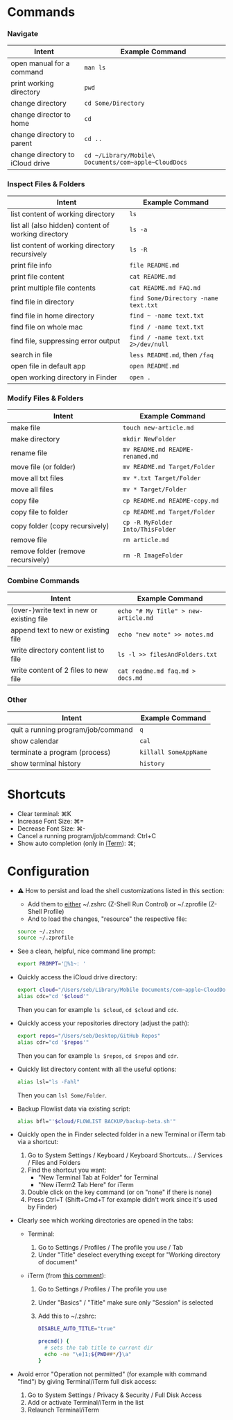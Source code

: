 # Commands

### Navigate

| Intent | Example Command |
| - | - |
| open manual for a command | `man ls` |
| print working directory | `pwd` |
| change directory | `cd Some/Directory` |
| change director to home | `cd` |
| change directory to parent | `cd ..` |
| change directory to iCloud drive | `cd ~/Library/Mobile\ Documents/com~apple~CloudDocs` |

### Inspect Files & Folders

| Intent | Example Command |
| - | - |
| list content of working directory | `ls` |
| list all (also hidden) content of working directory | `ls -a` |
| list content of working directory recursively | `ls -R` |
| print file info | `file README.md` |
| print file content | `cat README.md` |
| print multiple file contents | `cat README.md FAQ.md` |
| find file in directory | `find Some/Directory -name text.txt` |
| find file in home directory | `find ~ -name text.txt` |
| find file on whole mac | `find / -name text.txt` |
| find file, suppressing error output | `find / -name text.txt 2>/dev/null` |
| search in file | `less README.md`, then `/faq` |
| open file in default app | `open README.md` |
| open working directory in Finder | `open .` |

### Modify Files & Folders

| Intent | Example Command |
| - | - |
| make file | `touch new-article.md` |
| make directory | `mkdir NewFolder` |
| rename file | `mv README.md README-renamed.md` |
| move file (or folder) | `mv README.md Target/Folder` |
| move all txt files | `mv *.txt Target/Folder` |
| move all files | `mv * Target/Folder` |
| copy file | `cp README.md README-copy.md` |
| copy file to folder | `cp README.md Target/Folder` |
| copy folder (copy recursively) | `cp -R MyFolder Into/ThisFolder` |
| remove file | `rm article.md` |
| remove folder (remove recursively) | `rm -R ImageFolder` |

### Combine Commands

| Intent | Example Command |
| - | - |
| (over-)write text in new or existing file | `echo "# My Title" > new-article.md` |
| append text to new or existing file | `echo "new note" >> notes.md` |
| write directory content list to file | `ls -l >> filesAndFolders.txt` |
| write content of 2 files to new file | `cat readme.md faq.md > docs.md` |

### Other

| Intent | Example Command |
| - | - |
| quit a running program/job/command | `q` |
| show calendar | `cal` |
| terminate a program (process) | `killall SomeAppName` |
| show terminal history | `history` |

# Shortcuts

* Clear terminal: ⌘K
* Increase Font Size: ⌘=
* Decrease Font Size: ⌘-
* Cancel a running program/job/command: Ctrl+C
* Show auto completion (only in [iTerm](https://iterm2.com)): ⌘;

# Configuration

* ⚠️ How to persist and load the shell customizations listed in this section:

  * Add them to [either](https://unix.stackexchange.com/questions/71253/what-should-shouldnt-go-in-zshenv-zshrc-zlogin-zprofile-zlogout) ~/.zshrc (Z-Shell Run Control) or ~/.zprofile (Z-Shell Profile)
  * And to load the changes, "resource" the respective file:

  ```bash
  source ~/.zshrc
  source ~/.zprofile
  ```

* See a clean, helpful, nice command line prompt:

  ```bash
  export PROMPT='🍏%1~: '
  ```

* Quickly access the iCloud drive directory:

  ```bash
  export cloud="/Users/seb/Library/Mobile Documents/com~apple~CloudDocs"
  alias cdc="cd '$cloud'"
  ```

  Then you can for example `ls $cloud`, `cd $cloud` and `cdc`.

* Quickly access your repositories directory (adjust the path):

  ```bash
  export repos="/Users/seb/Desktop/GitHub Repos"
  alias cdr="cd '$repos'"
  ```

  Then you can for example `ls $repos`, `cd $repos` and `cdr`.

* Quickly list directory content with all the useful options:

  ```bash
  alias lsl="ls -Fahl"
  ```

  Then you can `lsl Some/Folder`.

* Backup Flowlist data via existing script:

  ```bash
  alias bfl="'$cloud/FLOWLIST BACKUP/backup-beta.sh'"
  ```

* Quickly open the in Finder selected folder in a new Terminal or iTerm tab via a shortcut:
    1. Go to System Settings / Keyboard / Keyboard Shortcuts... / Services / Files and Folders
    2. Find the shortcut you want:
        * "New Terminal Tab at Folder" for Terminal
        * "New iTerm2 Tab Here" for iTerm
    3. Double click on the key command (or on "none" if there is none)
    4. Press Ctrl+T (Shift+Cmd+T for example didn't work since it's used by Finder)

* Clearly see which working directories are opened in the tabs:

    * Terminal:
        1. Go to Settings / Profiles / The profile you use / Tab
        2. Under "Title" deselect everything except for "Working directory of document"
        
    * iTerm (from [this comment](https://gist.github.com/phette23/5270658?permalink_comment_id=3020766#gistcomment-3020766)):
        1. Go to Settings / Profiles / The profile you use
        
        2. Under "Basics" / "Title" make sure only "Session" is selected
        
        3. Add this to ~/.zshrc:
            ```bash
            DISABLE_AUTO_TITLE="true"
            
            precmd() {
              # sets the tab title to current dir
              echo -ne "\e]1;${PWD##*/}\a"
            }
            ```

* Avoid error "Operation not permitted" (for example with command "find") by giving Terminal/iTerm full disk access:

    1. Go to System Settings / Privacy & Security / Full Disk Access
    2. Add or activate Terminal/iTerm in the list
    3. Relaunch Terminal/iTerm

